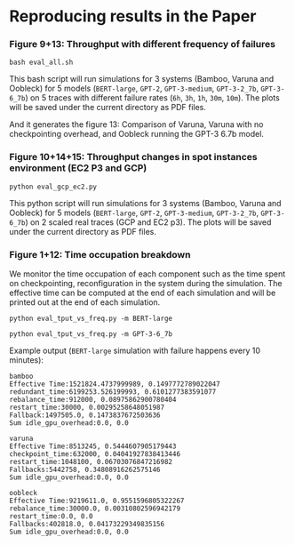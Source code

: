 # Reproducing results in the Paper

### Figure 9+13: Throughput with different frequency of failures

```
bash eval_all.sh
```
This bash script will run simulations for 3 systems (Bamboo, Varuna and Oobleck) for 5 models (`BERT-large`, `GPT-2`, `GPT-3-medium`, `GPT-3-2_7b`, `GPT-3-6_7b`) on 5 traces with different failure rates (`6h`, `3h`, `1h`, `30m`, `10m`). The plots will be saved under the current directory as PDF files.

And it generates the figure 13: Comparison of Varuna, Varuna with no checkpointing
overhead, and Oobleck running the GPT-3 6.7b model. 


### Figure 10+14+15: Throughput changes in spot instances environment (EC2 P3 and GCP)

```
python eval_gcp_ec2.py
```
This python script will run simulations for 3 systems (Bamboo, Varuna and Oobleck) for 5 models (`BERT-large`, `GPT-2`, `GPT-3-medium`, `GPT-3-2_7b`, `GPT-3-6_7b`) on 2 scaled real traces (GCP and EC2 p3). The plots will be saved under the current directory as PDF files.


### Figure 1+12: Time occupation breakdown 

We monitor the time occupation of each component such as the time spent on checkpointing, reconfiguration in the system during the simulation. The effective time can be computed at the end of each simulation and will be printed out at the end of each simulation. 

```
python eval_tput_vs_freq.py -m BERT-large
```

```
python eval_tput_vs_freq.py -m GPT-3-6_7b
```

Example output (`BERT-large` simulation with failure happens every 10 minutes):

```
bamboo
Effective Time:1521824.4737999989, 0.1497772789022047
redundant_time:6199253.526199993, 0.6101277383591077
rebalance_time:912000, 0.08975862900780404
restart_time:30000, 0.00295258648051987
Fallback:1497505.0, 0.1473837672503636
Sum idle_gpu_overhead:0.0, 0.0

varuna
Effective Time:8513245, 0.5444607905179443
checkpoint_time:632000, 0.04041927838413446
restart_time:1048100, 0.06703076847216982
Fallbacks:5442758, 0.34808916262575146
Sum idle_gpu_overhead:0.0, 0.0

oobleck
Effective Time:9219611.0, 0.9551596805322267
rebalance_time:30000.0, 0.00310802596942179
restart_time:0.0, 0.0
Fallbacks:402818.0, 0.04173229349835156
Sum idle_gpu_overhead:0.0, 0.0
```
